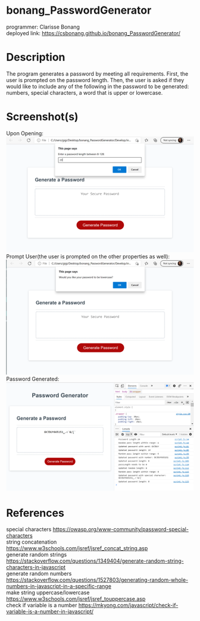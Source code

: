 # bonang_PasswordGenerator
  programmer: Clarisse Bonang <br> 
  deployed link: https://csbonang.github.io/bonang_PasswordGenerator/ 
# Description 
  The program generates a password by meeting all requirements. 
  First, the user is prompted on the password length. Then, the user is asked if they would like to include 
  any of the following in the password to be generated: numbers, special characters, a word that is upper or lowercase. 
# Screenshot(s)
Upon Opening: ![Page0](https://github.com/csbonang/bonang_PasswordGenerator/blob/main/screenshot0.PNG)
Prompt User(the user is prompted on the other properties as well): ![Page1](https://github.com/csbonang/bonang_PasswordGenerator/blob/main/screenshot1.PNG)
Password Generated: ![Page2](https://github.com/csbonang/bonang_PasswordGenerator/blob/main/screenshot2.PNG)
# References 
special characters 
https://owasp.org/www-community/password-special-characters
<br>
string concatenation 
https://www.w3schools.com/jsref/jsref_concat_string.asp
<br>
generate random strings
https://stackoverflow.com/questions/1349404/generate-random-string-characters-in-javascript
<br>
generate random numbers 
https://stackoverflow.com/questions/1527803/generating-random-whole-numbers-in-javascript-in-a-specific-range
<br>
make string uppercase/lowercase 
https://www.w3schools.com/jsref/jsref_touppercase.asp
<br>
check if variable is a number 
https://mkyong.com/javascript/check-if-variable-is-a-number-in-javascript/


